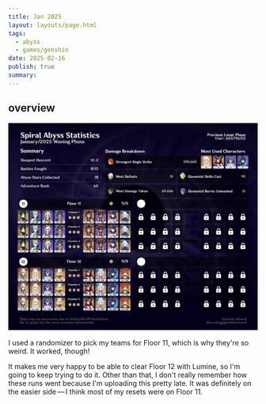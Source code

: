 ```yaml
---
title: Jan 2025
layout: layouts/page.html
tags:
  - abyss
  - games/genshin
date: 2025-02-16
publish: true
summary: 
---
```

## overview
![Abyss Overview](./photos/01-25_abyss.png)

I used a randomizer to pick my teams for Floor 11, which is why they're so weird. It worked, though!

It makes me very happy to be able to clear Floor 12 with Lumine, so I'm going to keep trying to do it. Other than that, I don't really remember how these runs went because I'm uploading this pretty late. It was definitely on the easier side — I think most of my resets were on Floor 11.